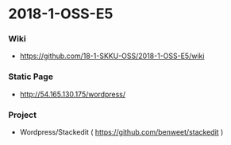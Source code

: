 # 2018-1-OSS-E5

### Wiki
  - https://github.com/18-1-SKKU-OSS/2018-1-OSS-E5/wiki
  
### Static Page
  - http://54.165.130.175/wordpress/

### Project
  - Wordpress/Stackedit ( https://github.com/benweet/stackedit )
